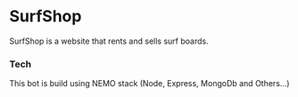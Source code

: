 # SurfShop
SurfShop is a website that rents and sells surf boards.
### Tech
This bot is build using NEMO stack (Node, Express, MongoDb and Others...)